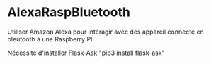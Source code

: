 # AlexaRaspBluetooth
Utiliser Amazon Alexa pour intéragir avec des appareil connecté en bleutooth à une Raspberry PI

Nécessite d'installer Flask-Ask "pip3 install flask-ask"
